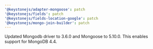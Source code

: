 ```yaml
---
'@keystonejs/adapter-mongoose': patch
'@keystonejs/fields': patch
'@keystonejs/fields-location-google': patch
'@keystonejs/mongo-join-builder': patch
---
```


Updated Mongodb driver to 3.6.0 and Mongoose to 5.10.0. This enables support for MongoDB 4.4.
